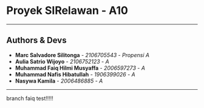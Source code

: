 # Proyek SIRelawan - A10
---
## Authors & Devs
* **Marc Salvadore Silitonga** - *2106705543* - *Propensi A*
* **Aulia Satrio Wijoyo** - *2106752123* - *A*
* **Muhammad Faiq Hilmi Musyaffa** - *2006597273* - *A*
* **Muhammad Nafis Hibatullah** - *1906399026* - *A*
* **Nasywa Kamila** - *2006486885* - *A*
---

branch faiq test!!!!!